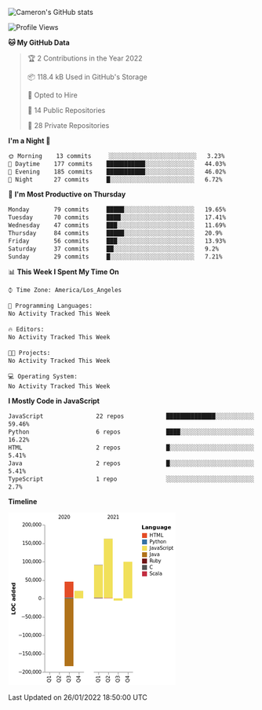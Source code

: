 ![Cameron's GitHub stats](https://github-readme-stats.vercel.app/api?username=gouldcs&show_icons=true&theme=great-gatsby&show_icons=true&count_private=true)


<!--START_SECTION:waka-->
![Profile Views](http://img.shields.io/badge/Profile%20Views-0-blue)

**🐱 My GitHub Data** 

> 🏆 2 Contributions in the Year 2022
 > 
> 📦 118.4 kB Used in GitHub's Storage 
 > 
> 💼 Opted to Hire
 > 
> 📜 14 Public Repositories 
 > 
> 🔑 28 Private Repositories  
 > 
**I'm a Night 🦉** 

```text
🌞 Morning    13 commits     ░░░░░░░░░░░░░░░░░░░░░░░░░   3.23% 
🌆 Daytime    177 commits    ███████████░░░░░░░░░░░░░░   44.03% 
🌃 Evening    185 commits    ███████████░░░░░░░░░░░░░░   46.02% 
🌙 Night      27 commits     █░░░░░░░░░░░░░░░░░░░░░░░░   6.72%

```
📅 **I'm Most Productive on Thursday** 

```text
Monday       79 commits     █████░░░░░░░░░░░░░░░░░░░░   19.65% 
Tuesday      70 commits     ████░░░░░░░░░░░░░░░░░░░░░   17.41% 
Wednesday    47 commits     ███░░░░░░░░░░░░░░░░░░░░░░   11.69% 
Thursday     84 commits     █████░░░░░░░░░░░░░░░░░░░░   20.9% 
Friday       56 commits     ███░░░░░░░░░░░░░░░░░░░░░░   13.93% 
Saturday     37 commits     ██░░░░░░░░░░░░░░░░░░░░░░░   9.2% 
Sunday       29 commits     █░░░░░░░░░░░░░░░░░░░░░░░░   7.21%

```


📊 **This Week I Spent My Time On** 

```text
⌚︎ Time Zone: America/Los_Angeles

💬 Programming Languages: 
No Activity Tracked This Week

🔥 Editors: 
No Activity Tracked This Week

🐱‍💻 Projects: 
No Activity Tracked This Week

💻 Operating System: 
No Activity Tracked This Week

```

**I Mostly Code in JavaScript** 

```text
JavaScript               22 repos            ██████████████░░░░░░░░░░░   59.46% 
Python                   6 repos             ████░░░░░░░░░░░░░░░░░░░░░   16.22% 
HTML                     2 repos             █░░░░░░░░░░░░░░░░░░░░░░░░   5.41% 
Java                     2 repos             █░░░░░░░░░░░░░░░░░░░░░░░░   5.41% 
TypeScript               1 repo              ░░░░░░░░░░░░░░░░░░░░░░░░░   2.7%

```


**Timeline**

![Chart not found](https://raw.githubusercontent.com/gouldcs/gouldcs/main/charts/bar_graph.png) 


 Last Updated on 26/01/2022 18:50:00 UTC
<!--END_SECTION:waka-->

<!--
**gouldcs/gouldcs** is a ✨ _special_ ✨ repository because its `README.md` (this file) appears on your GitHub profile.

Here are some ideas to get you started:

- 🔭 I’m currently working on ...
- 🌱 I’m currently learning ...
- 👯 I’m looking to collaborate on ...
- 🤔 I’m looking for help with ...
- 💬 Ask me about ...
- 📫 How to reach me: ...
- 😄 Pronouns: ...
- ⚡ Fun fact: ...
-->

